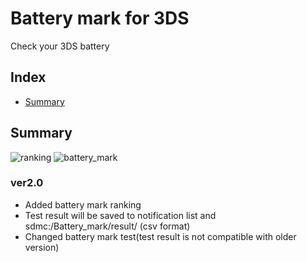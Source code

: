 # Battery mark for 3DS
Check your 3DS battery

## Index
* [Summary](https://github.com/Core-2-Extreme/Battery_mark_for_3DS#summary)

## Summary
![ranking](https://user-images.githubusercontent.com/45873899/106357964-b7f6c800-634c-11eb-8be3-a036a1d995c9.png)
![battery_mark](https://user-images.githubusercontent.com/45873899/106357972-c3e28a00-634c-11eb-8603-774ff2d02473.png)

### ver2.0
* Added battery mark ranking
* Test result will be saved to notification list and sdmc:/Battery_mark/result/ (csv format)
* Changed battery mark test(test result is not compatible with older version)
